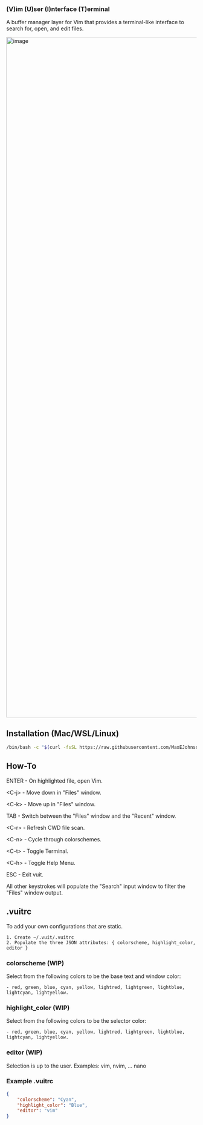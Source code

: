 ### (V)im (U)ser (I)nterface (T)erminal

A buffer manager layer for Vim that provides a terminal-like interface to search for, open, and edit files.

<img width="1800" alt="image" src="https://github.com/user-attachments/assets/5a6c6b07-7a24-431a-aa24-6926160c0f6f" />

## Installation (Mac/WSL/Linux)

```bash
/bin/bash -c "$(curl -fsSL https://raw.githubusercontent.com/MaxEJohnson/vuit/main/install.sh)"
```

## How-To

ENTER - On highlighted file, open Vim.

\<C-j\> - Move down in "Files" window.

\<C-k\> - Move up in "Files" window.

TAB - Switch between the "Files" window and the "Recent" window.

\<C-r\> - Refresh CWD file scan.

\<C-n\> - Cycle through colorschemes.

\<C-t\> - Toggle Terminal.

\<C-h\> - Toggle Help Menu.

ESC - Exit vuit.

All other keystrokes will populate the "Search" input window to filter the "Files" window output.

## .vuitrc

To add your own configurations that are static.

    1. Create ~/.vuit/.vuitrc
    2. Populate the three JSON attributes: { colorscheme, highlight_color, editor }

### colorscheme (WIP)

Select from the following colors to be the base text and window color:

    - red, green, blue, cyan, yellow, lightred, lightgreen, lightblue, lightcyan, lightyellow.

### highlight_color (WIP)

Select from the following colors to be the selector color:

    - red, green, blue, cyan, yellow, lightred, lightgreen, lightblue, lightcyan, lightyellow.

### editor (WIP)

Selection is up to the user. Examples: vim, nvim, ... nano 

### Example .vuitrc

```json
{
    "colorscheme": "Cyan",
    "highlight_color": "Blue",
    "editor": "vim"
}
```
